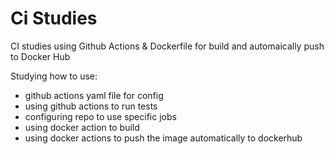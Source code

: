 # Ci Studies
CI studies using Github Actions & Dockerfile for build and automaically push to Docker Hub

Studying how to use:
- github actions yaml file for config
- using github actions to run tests
- configuring repo to use specific jobs
- using docker action to build
- using docker actions to push the image automatically to dockerhub
